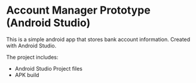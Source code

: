 
# Account Manager Prototype (Android Studio)
This is a simple android app that stores bank account information. Created with Android Studio.

The project includes:
- Android Studio Project files
- APK build
